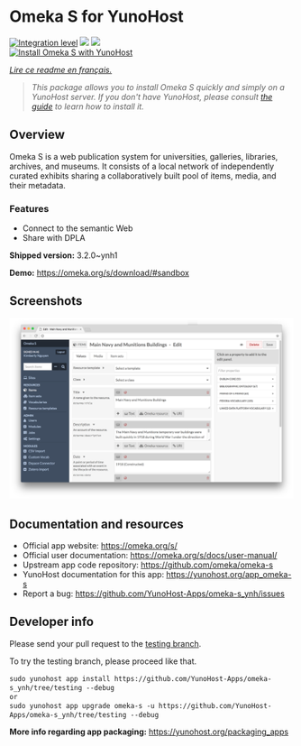 <!--
N.B.: This README was automatically generated by https://github.com/YunoHost/apps/tree/master/tools/README-generator
It shall NOT be edited by hand.
-->

# Omeka S for YunoHost

[![Integration level](https://dash.yunohost.org/integration/omeka-s.svg)](https://dash.yunohost.org/appci/app/omeka-s) ![](https://ci-apps.yunohost.org/ci/badges/omeka-s.status.svg) ![](https://ci-apps.yunohost.org/ci/badges/omeka-s.maintain.svg)  
[![Install Omeka S with YunoHost](https://install-app.yunohost.org/install-with-yunohost.svg)](https://install-app.yunohost.org/?app=omeka-s)

*[Lire ce readme en français.](./README_fr.md)*

> *This package allows you to install Omeka S quickly and simply on a YunoHost server.
If you don't have YunoHost, please consult [the guide](https://yunohost.org/#/install) to learn how to install it.*

## Overview

Omeka S is a web publication system for universities, galleries, libraries, archives, and museums. It consists of a local network of independently curated exhibits sharing a collaboratively built pool of items, media, and their metadata.

### Features

- Connect to the semantic Web
- Share with DPLA

**Shipped version:** 3.2.0~ynh1

**Demo:** https://omeka.org/s/download/#sandbox

## Screenshots

![](./doc/screenshots/omeka-s.png)

## Documentation and resources

* Official app website: https://omeka.org/s/
* Official user documentation: https://omeka.org/s/docs/user-manual/
* Upstream app code repository: https://github.com/omeka/omeka-s
* YunoHost documentation for this app: https://yunohost.org/app_omeka-s
* Report a bug: https://github.com/YunoHost-Apps/omeka-s_ynh/issues

## Developer info

Please send your pull request to the [testing branch](https://github.com/YunoHost-Apps/omeka-s_ynh/tree/testing).

To try the testing branch, please proceed like that.
```
sudo yunohost app install https://github.com/YunoHost-Apps/omeka-s_ynh/tree/testing --debug
or
sudo yunohost app upgrade omeka-s -u https://github.com/YunoHost-Apps/omeka-s_ynh/tree/testing --debug
```

**More info regarding app packaging:** https://yunohost.org/packaging_apps